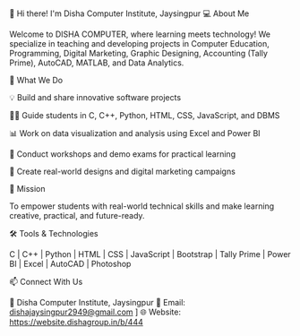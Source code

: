 👋 Hi there! I'm Disha Computer Institute, Jaysingpur
💻 About Me

Welcome to DISHA COMPUTER, where learning meets technology!
We specialize in teaching and developing projects in Computer Education, Programming, Digital Marketing, Graphic Designing, Accounting (Tally Prime), AutoCAD, MATLAB, and Data Analytics.

🚀 What We Do

💡 Build and share innovative software projects

🧑‍💻 Guide students in C, C++, Python, HTML, CSS, JavaScript, and DBMS

📊 Work on data visualization and analysis using Excel and Power BI

🏫 Conduct workshops and demo exams for practical learning

🎨 Create real-world designs and digital marketing campaigns

🎯 Mission

To empower students with real-world technical skills and make learning creative, practical, and future-ready.

🛠️ Tools & Technologies

C | C++ | Python | HTML | CSS | JavaScript | Bootstrap | Tally Prime | Power BI | Excel | AutoCAD | Photoshop

📫 Connect With Us

📍 Disha Computer Institute, Jaysingpur
📧 Email: dishajaysingpur2949@gmail.com
]
🌐 Website: https://website.dishagroup.in/b/444
<!--
**dishajaysingpur2949-coder/dishajaysingpur2949-coder** is a ✨ _special_ ✨ repository because its `README.md` (this file) appears on your GitHub profile.

Here are some ideas to get you started:

- 🔭 I’m currently working on ...
- 🌱 I’m currently learning ...
- 👯 I’m looking to collaborate on ...
- 🤔 I’m looking for help with ...
- 💬 Ask me about ...
- 📫 How to reach me: ...
- 😄 Pronouns: ...
- ⚡ Fun fact: ...
-->
